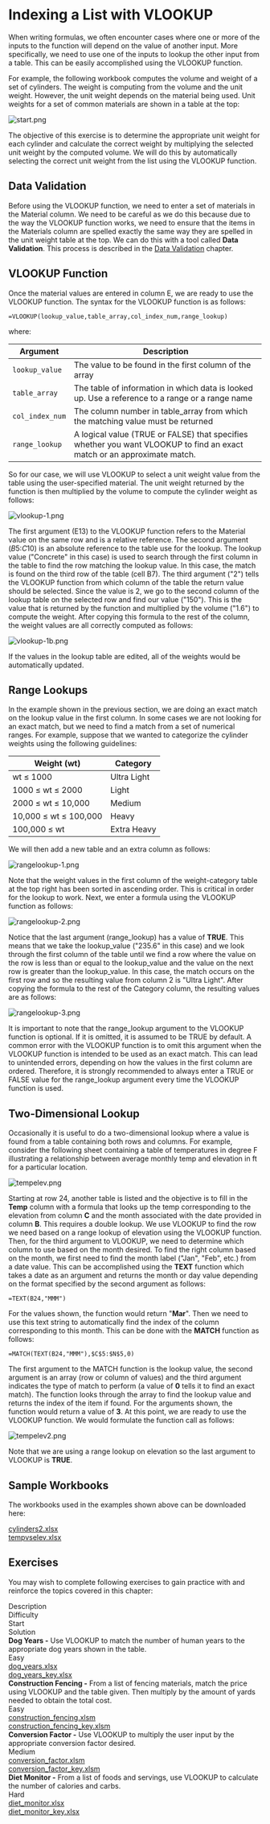 # Indexing a List with VLOOKUP

When writing formulas, we often encounter cases where one or more of the inputs to the function will depend on the value of another input. More specifically, we need to use one of the inputs to lookup the other input from a table. This can be easily accomplished using the VLOOKUP function.

For example, the following workbook computes the volume and weight of a set of cylinders. The weight is computing from the volume and the unit weight. However, the unit weight depends on the material being used. Unit weights for a set of common materials are shown in a table at the top:

![start.png](images/start.png)

The objective of this exercise is to determine the appropriate unit weight for each cylinder and calculate the correct weight by multiplying the selected unit weight by the computed volume. We will do this by automatically selecting the correct unit weight from the list using the VLOOKUP function.

## Data Validation

Before using the VLOOKUP function, we need to enter a set of materials in the Material column. We need to be careful as we do this because due to the way the VLOOKUP function works, we need to ensure that the items in the Materials column are spelled exactly the same way they are spelled in the unit weight table at the top. We can do this with a tool called **Data Validation**. This process is described in the [Data Validation](https://vbaprimer.readthedocs.io/en/latest/01_excel/03_validation/validation/) chapter.

## VLOOKUP Function

Once the material values are entered in column E, we are ready to use the VLOOKUP function. The syntax for the VLOOKUP function is as follows:

```
=VLOOKUP(lookup_value,table_array,col_index_num,range_lookup)
```

where:

| Argument | Description |
|----------------|-----------------------------------------------------------------------------|
| `lookup_value` | The value to be found in the first column of the array |
| `table_array` | The table of information in which data is looked up. Use a reference to a range or a range name |
| `col_index_num` | The column number in table_array from which the matching value must be returned |
| `range_lookup` | A logical value (TRUE or FALSE) that specifies whether you want VLOOKUP to find an exact match or an approximate match. |


So for our case, we will use VLOOKUP to select a unit weight value from the table using the user-specified material. The unit weight returned by the function is then multiplied by the volume to compute the cylinder weight as follows:

![vlookup-1.png](images/vlookup-1.png)

The first argument (E13) to the VLOOKUP function refers to the Material value on the same row and is a relative reference. The second argument ($B$5:$C$10) is an absolute reference to the table use for the lookup. The lookup value ("Concrete" in this case) is used to search through the first column in the table to find the row matching the lookup value. In this case, the match is found on the third row of the table (cell B7). The third argument ("2") tells the VLOOKUP function from which column of the table the return value should be selected. Since the value is 2, we go to the second column of the lookup table on the selected row and find our value ("150"). This is the value that is returned by the function and multiplied by the volume ("1.6") to compute the weight. After copying this formula to the rest of the column, the weight values are all correctly computed as follows:

![vlookup-1b.png](images/vlookup-1b.png)

If the values in the lookup table are edited, all of the weights would be automatically updated.

## Range Lookups

In the example shown in the previous section, we are doing an exact match on the lookup value in the first column. In some cases we are not looking for an exact match, but we need to find a match from a set of numerical ranges. For example, suppose that we wanted to categorize the cylinder weights using the following guidelines:

| Weight (wt) | Category |
|-------------|---------------|
| wt ≤ 1000 | Ultra Light |
| 1000 ≤ wt ≤ 2000 | Light |
| 2000 ≤ wt ≤ 10,000 | Medium |
| 10,000 ≤ wt ≤ 100,000 | Heavy |
| 100,000 ≤ wt | Extra Heavy |

We will then add a new table and an extra column as follows:

![rangelookup-1.png](images/rangelookup-1.png)

Note that the weight values in the first column of the weight-category table at the top right has been sorted in ascending order. This is critical in order for the lookup to work. Next, we enter a formula using the VLOOKUP function as follows:

![rangelookup-2.png](images/rangelookup-2.png)

Notice that the last argument (range_lookup) has a value of **TRUE**. This means that we take the lookup_value ("235.6" in this case) and we look through the first column of the table until we find a row where the value on the row is less than or equal to the lookup_value and the value on the next row is greater than the lookup_value. In this case, the match occurs on the first row and so the resulting value from column 2 is "Ultra Light". After copying the formula to the rest of the Category column, the resulting values are as follows:

![rangelookup-3.png](images/rangelookup-3.png)

It is important to note that the range_lookup argument to the VLOOKUP function is optional. If it is omitted, it is assumed to be TRUE by default. A common error with the VLOOKUP function is to omit this argument when the VLOOKUP function is intended to be used as an exact match. This can lead to unintended errors, depending on how the values in the first column are ordered. Therefore, it is strongly recommended to always enter a TRUE or FALSE value for the range_lookup argument every time the VLOOKUP function is used.

## Two-Dimensional Lookup

Occasionally it is useful to do a two-dimensional lookup where a value is found from a table containing both rows and columns. For example, consider the following sheet containing a table of temperatures in degree F illustrating a relationship between average monthly temp and elevation in ft for a particular location.

![tempelev.png](images/tempelev.png)

Starting at row 24, another table is listed and the objective is to fill in the **Temp** column with a formula that looks up the temp corresponding to the elevation from column **C** and the month associated with the date provided in column **B**. This requires a double lookup. We use VLOOKUP to find the row we need based on a range lookup of elevation using the VLOOKUP function. Then, for the third argument to VLOOKUP, we need to determine which column to use based on the month desired. To find the right column based on the month, we first need to find the month label ("Jan", "Feb", etc.) from a date value. This can be accomplished using the **TEXT** function which takes a date as an argument and returns the month or day value depending on the format specified by the second argument as follows:

```
=TEXT(B24,"MMM")
```

For the values shown, the function would return "**Mar**". Then we need to use this text string to automatically find the index of the column corresponding to this month. This can be done with the **MATCH** function as follows:

```
=MATCH(TEXT(B24,"MMM"),$C$5:$N$5,0)
```

The first argument to the MATCH function is the lookup value, the second argument is an array (row or column of values) and the third argument indicates the type of match to perform (a value of **0** tells it to find an exact match). The function looks through the array to find the lookup value and returns the index of the item if found. For the arguments shown, the function would return a value of **3**. At this point, we are ready to use the VLOOKUP function. We would formulate the function call as follows:

![tempelev2.png](images/tempelev2.png)

Note that we are using a range lookup on elevation so the last argument to VLOOKUP is **TRUE**.

## Sample Workbooks
The workbooks used in the examples shown above can be downloaded here:

[cylinders2.xlsx](files/cylinders2.xlsx)<br>[tempvselev.xlsx](files/tempvselev.xlsx)

## Exercises

You may wish to complete following exercises to gain practice with and reinforce the topics covered in this chapter:

<div class="exercise-grid" data-columns="4">
<div class="exercise-header">Description</div>
<div class="exercise-header">Difficulty</div>
<div class="exercise-header">Start</div>
<div class="exercise-header">Solution</div>
<div class="exercise-cell"><strong>Dog Years -</strong> Use VLOOKUP to match the number of human years to the appropriate dog years shown in the table.</div>
<div class="exercise-cell">Easy</div>
<div class="exercise-cell"><a href="files/dog_years.xlsx">dog_years.xlsx</a></div>
<div class="exercise-cell"><a href="files/dog_years_key.xlsx">dog_years_key.xlsx</a></div>
<div class="exercise-cell"><strong>Construction Fencing -</strong> From a list of fencing materials, match the price using VLOOKUP and the table given. Then multiply by the amount of yards needed to obtain the total cost.</div>
<div class="exercise-cell">Easy</div>
<div class="exercise-cell"><a href="files/construction_fencing.xlsm">construction_fencing.xlsm</a></div>
<div class="exercise-cell"><a href="files/construction_fencing_key.xlsm">construction_fencing_key.xlsm</a></div>
<div class="exercise-cell"><strong>Conversion Factor -</strong> Use VLOOKUP to multiply the user input by the appropriate conversion factor desired.</div>
<div class="exercise-cell">Medium</div>
<div class="exercise-cell"><a href="files/conversion_factor.xlsm">conversion_factor.xlsm</a></div>
<div class="exercise-cell"><a href="files/conversion_factor_key.xlsm">conversion_factor_key.xlsm</a></div>
<div class="exercise-cell"><strong>Diet Monitor -</strong> From a list of foods and servings, use VLOOKUP to calculate the number of calories and carbs.</div>
<div class="exercise-cell">Hard</div>
<div class="exercise-cell"><a href="files/diet_monitor.xlsx">diet_monitor.xlsx</a></div>
<div class="exercise-cell"><a href="files/diet_monitor_key.xlsx">diet_monitor_key.xlsx</a></div>
</div>
